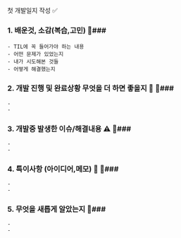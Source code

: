 첫 개발일지 작성 ✅

### 1. 배운것, 소감(복습,고민) 📜###
```
- TIL에 꼭 들어가야 하는 내용
- 어떤 문제가 있었는지
- 내가 시도해본 것들
- 어떻게 해결했는지
```
### 2. 개발 진행 및 완료상황 무엇을 더 하면 좋을지 🔄 📜###
```
-
- 
```
### 3. 개발중 발생한 이슈/해결내용 ⚠️ 📜###
```
-
- 
```
### 4. 특이사항 (아이디어,메모) 🎁 📜###
```
-
- 
```
### 5. 무엇을 새롭게 알았는지 📜###
```
-
- 
```
